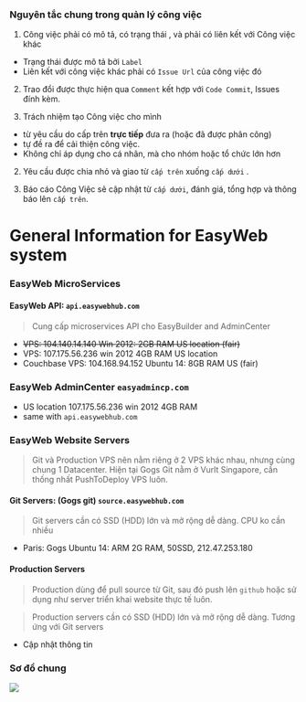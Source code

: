 
### Nguyên tắc chung trong quản lý công việc

1. Công việc phải có mô tả, có trạng thái , và phải có liên kết với Công việc khác
 - Trạng thái được mô tả bởi `Label`
 - Liên kết với công việc khác phải có `Issue Url` của công việc đó

2. Trao đổi được thực hiện qua `Comment` kết hợp với `Code Commit`, Issues đính kèm.

3. Trách nhiệm tạo Công việc cho mình
 - từ yêu cầu do cấp trên **trực tiếp** đưa ra (hoặc đã được phân công)
 - tự đề ra để cải thiện công việc.
 - Không chỉ áp dụng cho cá nhân, mà cho nhóm hoặc tổ chức lớn hơn

2. Yêu cầu được chia nhỏ và giao từ `cấp trên` xuống `cấp dưới` . 

4. Báo cáo Công Việc sẽ cập nhật từ `cấp dưới`, đánh giá, tổng hợp và thông báo lên `cấp trên`.

# General Information for EasyWeb system
### EasyWeb MicroServices

#### EasyWeb API: `api.easywebhub.com`
> Cung cấp microservices API cho EasyBuilder and AdminCenter

- ~~VPS: 104.140.14.140   Win 2012: 2GB RAM US location (fair)~~
- VPS: 107.175.56.236   win 2012 4GB RAM  US location  
- Couchbase VPS:  104.168.94.152 Ubuntu 14: 8GB RAM US (fair)

### EasyWeb AdminCenter `easyadmincp.com`
- US location 107.175.56.236 win 2012 4GB RAM
- same with `api.easywebhub.com`

### EasyWeb Website Servers

> Git và Production VPS nên nằm riêng ở 2 VPS khác nhau, nhưng cùng chung 1 Datacenter. 
Hiện tại Gogs Git nằm ở Vurlt Singapore, cần thống nhất PushToDeploy VPS luôn.

#### Git Servers:  (Gogs git) `source.easywebhub.com`
> Git servers cần có SSD (HDD) lớn và mở rộng dễ dàng. CPU ko cần nhiều

- Paris: Gogs Ubuntu 14: ARM 2G RAM, 50SSD, 212.47.253.180

#### Production Servers
> Production dùng để pull source từ Git, sau đó push lên `github` hoặc sử dụng như server triển khai
website thực tế luôn.

> Production servers cần có SSD (HDD) lớn và mở rộng dễ dàng. Tương ứng với Git servers

- Cập nhật thông tin

### Sơ đồ chung

![](https://github.com/easywebhub/easyapp/blob/semantic-ui/documents/EasyWeb%20Components.png?raw=true)
